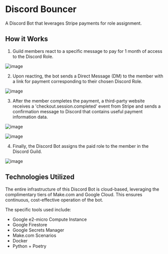 # Discord Bouncer

A Discord Bot that leverages Stripe payments for role assignment.

## How it Works

1) Guild members react to a specific message to pay for 1 month of access to the Discord Role.

![image](https://github.com/jmurrah/discord-bouncer/assets/110310485/79dd7e33-a3fd-417f-9147-dfd78b716558)

2) Upon reacting, the bot sends a Direct Message (DM) to the member with a link for payment corresponding to their chosen Discord Role.

![image](https://github.com/jmurrah/discord-bouncer/assets/110310485/ebfceb95-2170-4654-a4e4-1bb04445b23e)

3) After the member completes the payment, a third-party website receives a 'checkout.session.completed' event from Stripe and sends a confirmation message to Discord that contains useful payment information data.

![image](https://github.com/jmurrah/discord-bouncer/assets/110310485/58f5f2ae-2c52-42c1-81d4-11088efc3f84) 

![image](https://github.com/jmurrah/discord-bouncer/assets/110310485/fe21b9b0-f381-40c2-ba01-6e51e9580849)

4) Finally, the Discord Bot assigns the paid role to the member in the Discord Guild.

![image](https://github.com/jmurrah/discord-bouncer/assets/110310485/f52eca27-a1c1-42d5-9b0a-25454a019e37)

## Technologies Utilized
The entire infrastructure of this Discord Bot is cloud-based, leveraging the complimentary tiers of Make.com and Google Cloud. This ensures continuous, cost-effective operation of the bot.

The specific tools used include:
- Google e2-micro Compute Instance
- Google Firestore
- Google Secrets Manager
- Make.com Scenarios
- Docker
- Python + Poetry
